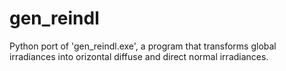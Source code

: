 # gen_reindl
 Python port of 'gen_reindl.exe', a program that transforms global irradiances into orizontal diffuse and direct normal irradiances.
